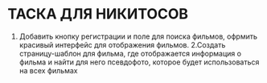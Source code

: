 # ТАСКА ДЛЯ НИКИТОСОВ
1. Добавить кнопку регистрации и поле для поиска фильмов, офрмить красивый интерфейс для отображения фильмов. 
2.Создать страницу-шаблон для фильма, где отображается информация о фильма и найти для него псевдофото, которое будет использоваться на всех фильмах
